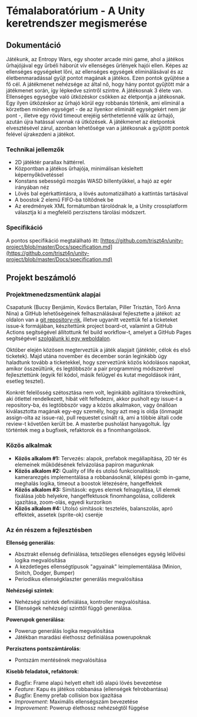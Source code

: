 # Témalaboratórium - A Unity keretrendszer megismerése

## Dokumentáció

Játékunk, az Entropy Wars, egy shooter arcade mini game, ahol a játékos űrhajójával egy űrbéli háborút vív ellenséges űrlények hajói ellen. Képes az ellenséges egységeket lőni, az ellenséges egységek eliminálásával és az életbenmaradással gyűjt pontot magának a játékos. Ezen pontok gyűjtése a fő cél. A játékmenet nehézsége az által nő, hogy hány pontot gyűjtött már a játékmenet során, így lépkedve szintről szintre. A játékosnak 3 élete van. Ellenséges egységbe való ütközéskor csökken az életpontja a játékosnak. Egy ilyen ütközéskor az űrhajó körül egy robbanás történik, ami eliminál a körzetben minden egységet - de az ilyenkor eliminált egységekért nem jár pont -, illetve egy rövid timeout erejéig sérthetetlenné válik az űrhajó, azután újra hatással vannak rá ütközések. A játékmenet az életpontok elvesztésével zárul, azonban lehetősége van a játékosnak a gyűjtött pontok felével újrakezdeni a játékot.

### Technikai jellemzők

- 2D játéktér parallax háttérrel.
- Központban a játékos űrhajója, minimálisan késleltett képernyőkövetéssel
- Konstans sebességű mozgás WASD billentyűkkel, a hajó az egér irányában néz
- Lövés bal egérkattintásra, a lövés automatizálható a kattintás tartásával
- A boostok 2 elemű FIFO-ba töltődnek be
- Az eredmények XML formátumban tárolódnak le, a Unity crossplatform választja ki a megfelelő perzisztens tárolási módszert.

### Specifikáció

A pontos specifikáció megtalálható itt: [https://github.com/triszt4n/unity-project/blob/master/Docs/specification.md](https://github.com/triszt4n/unity-project/blob/master/Docs/specification.md)

## Projekt beszámoló

### Projektmenedzsmentünk alapjai

Csapatunk (Bucsy Benjámin, Kovács Bertalan, Piller Trisztán, Törő Anna Nina) a GitHub lehetőségeinek felhasználásával fejlesztette a játékot: az oldalon van a [git repository-nk](https://github.com/triszt4n/unity-project/), illetve ugyanitt vezettük fel a ticketeket issue-k formájában, készítettünk project board-ot, valamint a GitHub Actions segítségével állítottunk fel build workflow-t, amelyet a GitHub Pages segítségével [szolgálunk ki egy weboldalon](https://triszt4n.github.io/unity-project/).

Október elején közösen megterveztük a játék alapjait (játéktér, célok és első ticketek). Majd utána november és december során leginkább úgy haladtunk tovább a ticketekkel, hogy szerveztünk közös kódolásos napokat, amikor összeültünk, és legtöbbször a pair programming módszerével fejlesztettünk (egyik fél kódol, másik felügyel és kutat megoldások iránt, esetleg tesztel).

Konkrét felelősség szétosztása nem volt, leginkább agilitásra törekedtünk, aki ötlettel rendelkezett, hibát vélt felfedezni, akkor pusholt egy issue-t a repository-ba, és legtöbbször vagy a közös alkalmakon, vagy önállóan kiválasztotta magának egy-egy személy, hogy azt meg is oldja (önmagát assign-olta az issue-ra), pull requestet csinált rá, ami a többie általi code review-t követően került be. A masterbe pusholást hanyagoltuk. Így történtek meg a bugfixek, refaktorok és a finomhangolások.

### Közös alkalmak

- **Közös alkalom #1:** Tervezés: alapok, prefabok megállapítása, 2D tér és elemeinek működésének felvázolása papíron magunknak
- **Közös alkalom #2:** Quality of life és utolsó funkcionalitások: kamerarezgés implementálása a robbanásoknál, kilépési gomb in-game, meghalás logika, timeout a boostok létezésére, hangeffektek
- **Közös alkalom #3:** Simítások: egyes elemek felnagyítása, UI elemek fixálása jobb helyekre, hangeffektusok finomhangolása, colliderek igazítása, zoom-olás, egyedi kurzorikon
- **Közös alkalom #4:** Utolsó simítások: tesztelés, balanszolás, apró effektek, assetek (sprite-ok) cseréje

### Az én részem a fejlesztésben

**Ellenség generálás**: 
- Absztrakt ellenség definiálása, tetszőleges ellenséges egység lelővési logika megvalósítása
- A kezdetleges ellenségtípusok "agyainak" leimplementálása (Minion, Snitch, Dodger, Bumper)
- Periodikus ellenségklaszter generálás megvalósítása

**Nehézségi szintek**:
- Nehézségi szintek definiálása, kontroller megvalósítása.
- Ellenségek nehézségi szinttől függő generálása.

**Powerupok generálása**:
- Powerup generálás logika megvalósítása
- Játékban maradási élethossz definiálása powerupoknak

**Perzisztens pontszámtárolás**:
- Pontszám mentésének megvalósítása

**Kisebb feladatok, refaktorok**:
- *Bugfix*: Frame alapú helyett eltelt idő alapú lövés bevezetése
- *Feature*: Kapu és játékos robbanása (ellenségek felrobbantása)
- *Bugfix*: Enemy prefab collision box igazítása
- *Improvement*: Maximális ellenségszám bevezetése
- *Improvement*: Powerup élethossz nehézségtől függése
